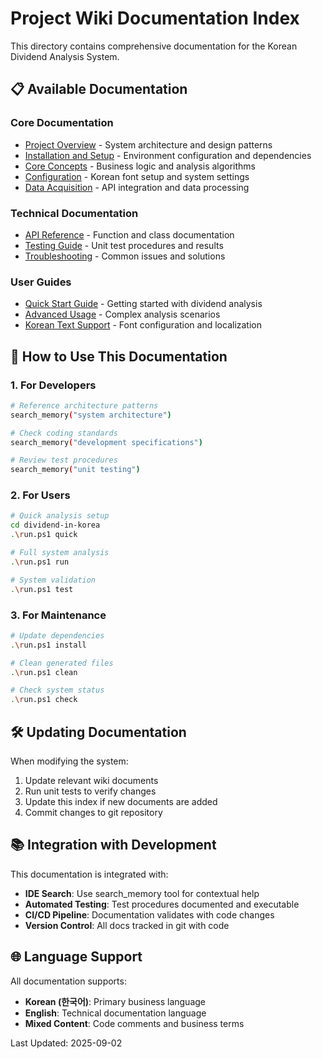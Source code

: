 # Project Wiki Documentation Index

This directory contains comprehensive documentation for the Korean Dividend Analysis System.

## 📋 Available Documentation

### Core Documentation
- [Project Overview](./01-project-overview.md) - System architecture and design patterns
- [Installation and Setup](./02-installation-setup.md) - Environment configuration and dependencies  
- [Core Concepts](./03-core-concepts.md) - Business logic and analysis algorithms
- [Configuration](./04-configuration.md) - Korean font setup and system settings
- [Data Acquisition](./05-data-acquisition.md) - API integration and data processing

### Technical Documentation
- [API Reference](./api-reference.md) - Function and class documentation
- [Testing Guide](./testing-guide.md) - Unit test procedures and results
- [Troubleshooting](./troubleshooting.md) - Common issues and solutions

### User Guides
- [Quick Start Guide](./quick-start.md) - Getting started with dividend analysis
- [Advanced Usage](./advanced-usage.md) - Complex analysis scenarios
- [Korean Text Support](./korean-support.md) - Font configuration and localization

## 🔄 How to Use This Documentation

### 1. **For Developers**
```bash
# Reference architecture patterns
search_memory("system architecture")

# Check coding standards
search_memory("development specifications")

# Review test procedures  
search_memory("unit testing")
```

### 2. **For Users** 
```bash
# Quick analysis setup
cd dividend-in-korea
.\run.ps1 quick

# Full system analysis
.\run.ps1 run

# System validation
.\run.ps1 test
```

### 3. **For Maintenance**
```bash
# Update dependencies
.\run.ps1 install

# Clean generated files
.\run.ps1 clean

# Check system status
.\run.ps1 check
```

## 🛠️ Updating Documentation

When modifying the system:
1. Update relevant wiki documents
2. Run unit tests to verify changes
3. Update this index if new documents are added
4. Commit changes to git repository

## 📚 Integration with Development

This documentation is integrated with:
- **IDE Search**: Use search_memory tool for contextual help
- **Automated Testing**: Test procedures documented and executable
- **CI/CD Pipeline**: Documentation validates with code changes
- **Version Control**: All docs tracked in git with code

## 🌐 Language Support

All documentation supports:
- **Korean (한국어)**: Primary business language
- **English**: Technical documentation language  
- **Mixed Content**: Code comments and business terms

Last Updated: 2025-09-02